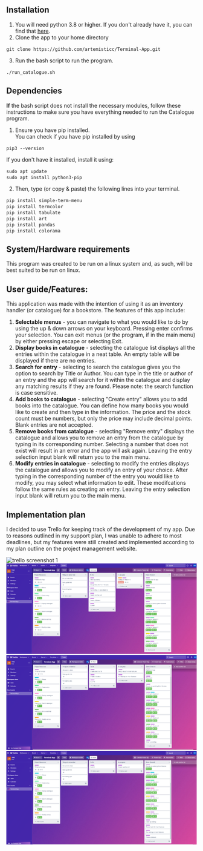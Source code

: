 ## Installation
1. You will need python 3.8 or higher. If you don't already have it, you can find that [here](https://www.python.org/).
2. Clone the app to your home directory
```
git clone https://github.com/artemisticc/Terminal-App.git
```
3. Run the bash script to run the program.
```
./run_catalogue.sh
```



## Dependencies
**If** the bash script does not install the necessary modules, follow these instructions to make sure you have everything needed to run the Catalogue program.
1. Ensure you have pip installed.  
You can check if you have pip installed by using
```
pip3 --version
```
If you don't have it installed, install it using:
```
sudo apt update 
sudo apt install python3-pip 
```
2. Then, type (or copy & paste) the following lines into your terminal.

```
pip install simple-term-menu
pip install termcolor
pip install tabulate
pip install art
pip install pandas
pip install colorama
```

## System/Hardware requirements
This program was created to be run on a linux system and, as such, will be best suited to be run on linux.

## User guide/Features:

This application was made with the intention of using it as an inventory handler (or catalogue) for a bookstore.
The features of this app include:
1. **Selectable menus** - you can navigate to what you would like to do by using the up & down arrows on your keyboard. Pressing enter confirms your selection. You can exit menus (or the program, if in the main menu) by either pressing escape or selecting Exit.
2. **Display books in catalogue** - selecting the catalogue list displays all the entries within the catalogue in a neat table. An empty table will be displayed if there are no entries.
3. **Search for entry** - selecting to search the catalogue gives you the option to search by Title or Author. You can type in the title or author of an entry and the app will search for it within the catalogue and display any matching results if they are found. Please note: the search function is case sensitive. 
4. **Add books to catalogue** - selecting "Create entry" allows you to add books into the catalogue. You can define how many books you would like to create and then type in the information. The price and the stock count must be numbers, but only the price may include decimal points. Blank entries are not accepted.
5. **Remove books from catalogue** - selecting "Remove entry" displays the catalogue and allows you to remove an entry from the catalogue by typing in its corresponding number. Selecting a number that does not exist will result in an error and the app will ask again. Leaving the entry selection input blank will return you to the main menu.
6. **Modify entries in catalogue** - selecting to modify the entries displays the catalogue and allows you to modify an entry of your choice. After typing in the corresponding number of the entry you would like to modify, you may select what information to edit. These modifcations follow the same rules as creating an entry. Leaving the entry selection input blank will return you to the main menu.

## Implementation plan

I decided to use Trello for keeping track of the development of my app. Due to reasons outlined in my support plan, I was unable to adhere to most deadlines, but my features were still created and implemented according to my plan outline on the project management website.

![trello screenshot 1](.ss1.png)
![trello screenshot 2](./ss2.png)
![trello screenshot 3](./ss3.png)
![trello screenshot 4](./ss4.png)
